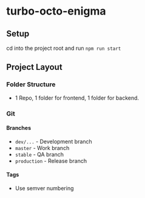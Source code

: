 # turbo-octo-enigma

## Setup

cd into the project root and run `npm run start`

## Project Layout 

### Folder Structure

* 1 Repo, 1 folder for frontend, 1 folder for backend.

### Git

#### Branches

* `dev/...` - Development branch
* `master` - Work branch
* `stable` - QA branch
* `production` - Release branch

#### Tags

* Use semver numbering
